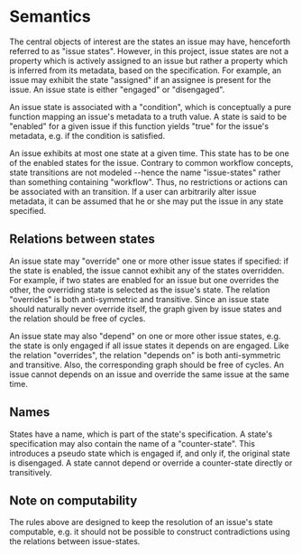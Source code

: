 # Semantics

The central objects of interest are the states an issue may have, henceforth
referred to as "issue states". However, in this project, issue states are not
a property which is actively assigned to an issue but rather a property which is
inferred from its metadata, based on the specification. For example, an issue
may exhibit the state "assigned" if an assignee is present for the issue. An
issue state is either "engaged" or "disengaged".

An issue state is associated with a "condition", which is conceptually a pure
function mapping an issue's metadata to a truth value. A state is said to be
"enabled" for a given issue if this function yields "true" for the issue's
metadata, e.g. if the condition is satisfied.

An issue exhibits at most one state at a given time. This state has to be one of
the enabled states for the issue. Contrary to common workflow concepts, state
transitions are not modeled --hence the name "issue-states" rather than
something containing "workflow". Thus, no restrictions or actions can be
associated with an transition. If a user can arbitrarily alter issue metadata,
it can be assumed that he or she may put the issue in any state specified.


## Relations between states

An issue state may "override" one or more other issue states if specified:
if the state is enabled, the issue cannot exhibit any of the states overridden.
For example, if two states are enabled for an issue but one overrides the other,
the overriding state is selected as the issue's state. The relation "overrides"
is both anti-symmetric and transitive. Since an issue state should naturally
never override itself, the graph given by issue states and the relation should
be free of cycles.

An issue state may also "depend" on one or more other issue states, e.g. the
state is only engaged if all issue states it depends on are engaged. Like the
relation "overrides", the relation "depends on" is both anti-symmetric and
transitive. Also, the corresponding graph should be free of cycles. An issue
cannot depends on an issue and override the same issue at the same time.


## Names

States have a name, which is part of the state's specification. A state's
specification may also contain the name of a "counter-state". This introduces a
pseudo state which is engaged if, and only if, the original state is disengaged.
A state cannot depend or override a counter-state directly or transitively.


## Note on computability

The rules above are designed to keep the resolution of an issue's state
computable, e.g. it should not be possible to construct contradictions using the
relations between issue-states.

